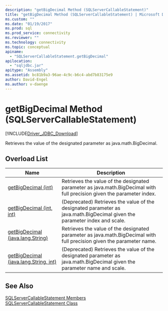 ```yaml
---
description: "getBigDecimal Method (SQLServerCallableStatement)"
title: "getBigDecimal Method (SQLServerCallableStatement) | Microsoft Docs"
ms.custom: ""
ms.date: "01/19/2017"
ms.prod: sql
ms.prod_service: connectivity
ms.reviewer: ""
ms.technology: connectivity
ms.topic: conceptual
apiname: 
  - "SQLServerCallableStatement.getBigDecimal"
apilocation: 
  - "sqljdbc.jar"
apitype: "Assembly"
ms.assetid: bc81b9a3-96ae-4c9c-b6c4-abd7b83175e9
author: David-Engel
ms.author: v-daenge
---
```

# getBigDecimal Method (SQLServerCallableStatement)
[!INCLUDE[Driver_JDBC_Download](../../../includes/driver_jdbc_download.md)]

  Retrieves the value of the designated parameter as java.math.BigDecimal.  
  
## Overload List  
  
|Name|Description|  
|----------|-----------------|  
|[getBigDecimal (int)](../../../connect/jdbc/reference/getbigdecimal-method-int.md)|Retrieves the value of the designated parameter as java.math.BigDecimal with full precision given the parameter index.|  
|[getBigDecimal (int, int)](../../../connect/jdbc/reference/getbigdecimal-method-int-int.md)|(Deprecated) Retrieves the value of the designated parameter as java.math.BigDecimal given the parameter index and scale.|  
|[getBigDecimal (java.lang.String)](../../../connect/jdbc/reference/getbigdecimal-method-java-lang-string.md)|Retrieves the value of the designated parameter as java.math.BigDecimal with full precision given the parameter name.|  
|[getBigDecimal (java.lang.String, int)](../../../connect/jdbc/reference/getbigdecimal-method-java-lang-string-int.md)|(Deprecated) Retrieves the value of the designated parameter as java.math.BigDecimal given the parameter name and scale.|  
  
## See Also  
 [SQLServerCallableStatement Members](../../../connect/jdbc/reference/sqlservercallablestatement-members.md)   
 [SQLServerCallableStatement Class](../../../connect/jdbc/reference/sqlservercallablestatement-class.md)  
  
  
